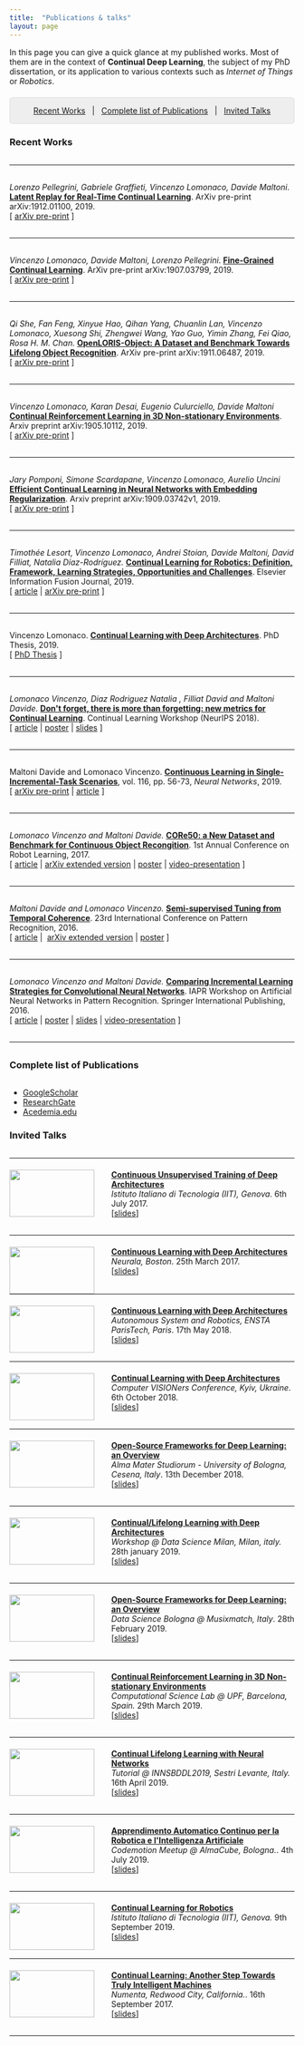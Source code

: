 ```yaml
---
title:  "Publications & talks"
layout: page
---
```

In this page you can give a quick glance at my published works. Most of them are in the context of **Continual Deep Learning**, the subject of my PhD dissertation, or its application to various contexts such as *Internet of Things* or *Robotics*.

<p style="background: rgba(0,0,0,0.06) none repeat scroll 0% 0%; border: 1px solid rgb(222, 222, 222); padding: 1em; border-radius: 5px; text-align: center; margin-top:20px">
<a href="#recent">Recent Works</a> &nbsp; | &nbsp; <a href="#complete">Complete list of Publications</a> &nbsp; | &nbsp; <a href="#talks">Invited Talks</a>
</p>

<h3 id="recent" style="margin-bottom: 30px;">Recent Works</h3>

<hr style="margin-top:30px;margin-bottom:30px;width:100%">

_Lorenzo Pellegrini, Gabriele Graffieti, Vincenzo Lomonaco, Davide Maltoni_. **[Latent Replay for Real-Time Continual Learning](https://arxiv.org/abs/1912.01100)**. ArXiv pre-print arXiv:1912.01100, 2019. <br>
\[&nbsp;[arXiv pre-print](https://arxiv.org/abs/1912.01100) ]<br>

<hr style="margin-top:30px;margin-bottom:30px;width:100%">

_Vincenzo Lomonaco, Davide Maltoni, Lorenzo Pellegrini_. **[Fine-Grained Continual Learning](https://arxiv.org/abs/1907.03799)**. ArXiv pre-print arXiv:1907.03799, 2019. <br>
\[&nbsp;[arXiv pre-print](https://arxiv.org/abs/1907.00182) ]<br>

<hr style="margin-top:30px;margin-bottom:30px;width:100%">

_Qi She, Fan Feng, Xinyue Hao, Qihan Yang, Chuanlin Lan, Vincenzo Lomonaco, Xuesong Shi, Zhengwei Wang, Yao Guo, Yimin Zhang, Fei Qiao, Rosa H. M. Chan._ **[OpenLORIS-Object: A Dataset and Benchmark Towards Lifelong Object Recognition](https://arxiv.org/abs/1911.06487)**. ArXiv pre-print arXiv:1911.06487, 2019. <br>
\[&nbsp;[arXiv pre-print](https://arxiv.org/abs/1911.06487) ]<br>

<hr style="margin-top:30px;margin-bottom:30px;width:100%">

_Vincenzo Lomonaco, Karan Desai, Eugenio Culurciello, Davide Maltoni_ **[Continual Reinforcement Learning in 3D Non-stationary Environments](https://arxiv.org/abs/1905.10112)**. Arxiv preprint arXiv:1905.10112, 2019. <br>
\[&nbsp;[arXiv pre-print](https://arxiv.org/abs/1905.10112) ]<br>

<hr style="margin-top:30px;margin-bottom:30px;width:100%">

_Jary Pomponi, Simone Scardapane, Vincenzo Lomonaco, Aurelio Uncini_ **[Efficient Continual Learning in Neural Networks with Embedding Regularization](https://arxiv.org/abs/1909.03742)**. Arxiv preprint arXiv:1909.03742v1, 2019. <br>
\[&nbsp;[arXiv pre-print](https://arxiv.org/abs/1911.06487) ]<br>

<hr style="margin-top:30px;margin-bottom:30px;width:100%">

_Timothée Lesort, Vincenzo Lomonaco, Andrei Stoian, Davide Maltoni, David Filliat, Natalia Díaz-Rodríguez._ **[Continual Learning for Robotics: Definition, Framework, Learning Strategies, Opportunities and Challenges](https://hal.archives-ouvertes.fr/hal-02381343/)**. Elsevier Information Fusion Journal, 2019. <br>
\[&nbsp;[article](https://doi.org/10.1016/j.inffus.2019.12.004) | [arXiv pre-print](https://arxiv.org/abs/1907.00182) ]<br>

<hr style="margin-top:30px;margin-bottom:30px;width:100%">

Vincenzo Lomonaco. **[Continual Learning with Deep Architectures](http://amsdottorato.unibo.it/9073/1/vincenzo_lomonaco_thesis.pdf)**. PhD Thesis, 2019. <br>
\[&nbsp;[PhD Thesis](http://amsdottorato.unibo.it/9073/1/vincenzo_lomonaco_thesis.pdf) ]<br>

<hr style="margin-top:30px;margin-bottom:30px;width:100%">

_Lomonaco Vincenzo, Diaz Rodriguez Natalia , Filliat David and Maltoni Davide._ **[Don't forget, there is more than forgetting: new metrics for Continual Learning](https://sites.google.com/view/continual2018/submissions)**. Continual Learning Workshop (NeurIPS 2018). <br>
\[&nbsp;[article](https://arxiv.org/pdf/1810.13166) | [poster](https://www.slideshare.net/VincenzoLomonaco/dont-forget-there-is-more-than-forgetting-new-metrics-for-continual-learning) | [slides](https://drive.google.com/open?id=1skMz1vIWniBlpb-ZOshAkTsvIdKNMdWE) \]<br>

<hr style="margin-top:30px;margin-bottom:30px;width:100%">

Maltoni Davide and Lomonaco Vincenzo. **[Continuous Learning in Single-Incremental-Task Scenarios][core50-arxiv]**, vol. 116, pp. 56-73, *Neural Networks*, 2019. <br>
\[&nbsp;[arXiv pre-print](https://arxiv.org/abs/1806.08568) | [article](https://www.sciencedirect.com/science/article/pii/S0893608019300838) \]<br>

<hr style="margin-top:30px;margin-bottom:30px;width:100%">

_Lomonaco Vincenzo and Maltoni Davide._ **[CORe50: a New Dataset and Benchmark for Continuous Object Recongition][core50-arxiv]**. 1st Annual Conference on Robot Learning, 2017. <br>
\[&nbsp;[article][corl2017] | [arXiv extended version][semi-sup-tech] | [poster][corl2017-poster] | [video-presentation][core50-video] \]<br>

<hr style="margin-top:30px;margin-bottom:30px;width:100%">

_Maltoni Davide and Lomonaco Vincenzo._ **[Semi-supervised Tuning from Temporal Coherence][semi-sup-tech]**. 23rd International Conference on Pattern Recognition, 2016. <br>
\[&nbsp;[article][semi-sup] | &nbsp;[arXiv extended version][semi-sup-tech] | [poster][inc-strat-poster]&nbsp;\] <br>

<hr style="margin-top:30px;margin-bottom:30px;width:100%">

_Lomonaco Vincenzo and Maltoni Davide._ **[Comparing Incremental Learning Strategies for Convolutional Neural Networks][inc-strat-paper]**. IAPR Workshop on Artificial Neural Networks in Pattern Recognition. Springer International Publishing, 2016. <br>
\[&nbsp;[article][inc-strat-paper] | [poster][inc-strat-poster] |  [slides][inc-strat-slides] | [video-presentation][inc-strat-video]&nbsp;]<br>

<hr style="margin-top:30px;margin-bottom:30px;width:100%">

<h3 id="complete" style="margin-bottom: 30px;">Complete list of Publications</h3>

* [GoogleScholar][schol]
* [ResearchGate][resgate]
* [Acedemia.edu][academia]

<h3 id="talks" style="margin-bottom: 30px;">Invited Talks</h3>

<hr style="margin-top:30px;margin-bottom:20px;width:100%">

<div>
	<img src ='/{{ site.baseurl }}images/iit_talk.jpg' style="width:150px;height:83px; float:left;margin-right:30px"/>
	<p>
		<strong><a href="https://www.slideshare.net/VincenzoLomonaco/continuous-unsupervised-training-of-deep-architectures">Continuous Unsupervised Training of Deep Architectures</a></strong><br>
		<em>Istituto Italiano di Tecnologia (IIT), Genova</em>.
		6th July 2017.<br> 
		[<a href="https://www.slideshare.net/VincenzoLomonaco/continuous-unsupervised-training-of-deep-architectures">slides</a>]
	</p>
</div>

<hr style="margin-top:30px;margin-bottom:20px;width:100%">

<div>
	<img src ='/{{ site.baseurl }}images/cl_ensta.jpg' style="width:150px;height:83px; float:left;margin-right:30px"/>
	<p>
		<strong><a href="https://www.slideshare.net/VincenzoLomonaco/continuous-learning-with-deep-architectures">Continuous Learning with Deep Architectures</a></strong><br>
		<em>Neurala, Boston</em>.
		25th March 2017.<br> 
		[<a href="https://www.slideshare.net/VincenzoLomonaco/continuous-learning-with-deep-architectures">slides</a>]
	</p>
</div>

<hr style="margin-top:30px;margin-bottom:20px;width:100%">

<div>
	<img src ='/{{ site.baseurl }}images/cl_ensta.jpg' style="width:150px;height:83px; float:left;margin-right:30px"/>
	<p>
		<strong><a href="https://www.slideshare.net/VincenzoLomonaco/continuous-learning-with-deep-architectures">Continuous Learning with Deep Architectures</a></strong><br>
		<em>Autonomous System and Robotics, ENSTA ParisTech, Paris</em>.
		17th May 2018.<br> 
		[<a href="https://www.slideshare.net/VincenzoLomonaco/continuous-learning-with-deep-architectures">slides</a>]
	</p>
</div>

<hr style="margin-top:30px;margin-bottom:20px;width:100%">

<div>
	<img src="http://image.slidesharecdn.com/7dm9g5gerdeg7nt0x1e5-signature-964bd2753428c221a3efd63f5417ac54041fcb2153cdd429a6ed2a5e06d0c548-poli-190107115131/95/continual-learning-with-deep-architectures-workshop-computer-visioners-conference-2018-1-638.jpg?cb=1546862061" style="width:150px;height:83px; float:left;margin-right:30px"/>
	<p>
		<strong><a href="https://www.aibooster.com.ua/cth_speaker/vincenzo-lomonaco/">Continual Learning with Deep Architectures</a></strong><br>
		<em>Computer VISIONers Conference, Kyiv, Ukraine</em>.
		6th October 2018.<br> 
		[<a href="https://www.slideshare.net/VincenzoLomonaco/continuous-learning-with-deep-architectures">slides</a>]
	</p>
</div>

<hr style="margin-top:30px;margin-bottom:20px;width:100%">

<div>
	<img src="https://image.slidesharecdn.com/frameworksfordeeplearning-190107120355/95/opensource-frameworks-for-deep-learning-an-overview-1-638.jpg?cb=1546862795" style="width:150px;height:83px; float:left;margin-right:30px"/>
	<p>
		<strong><a href="https://www.slideshare.net/VincenzoLomonaco/opensource-frameworks-for-deep-learning-an-overview">Open-Source Frameworks for Deep Learning: an Overview</a></strong><br>
		<em>Alma Mater Studiorum - University of Bologna, Cesena, Italy</em>.
		13th December 2018.<br> 
		[<a href="https://www.slideshare.net/VincenzoLomonaco/opensource-frameworks-for-deep-learning-an-overview">slides</a>]
	</p>
</div>

<hr style="margin-top:30px;margin-bottom:20px;width:100%">

<div>
	<img src="https://image.slidesharecdn.com/datasciencemilan-190918164331/95/continuallifelong-learning-with-deep-architectures-1-638.jpg?cb=1568825118" style="width:150px;height:83px; float:left;margin-right:30px"/>
	<p>
		<strong><a href="https://www.slideshare.net/VincenzoLomonaco/continuallifelong-learning-with-deep-architectures">Continual/Lifelong Learning with Deep Architectures</a></strong><br>
		<em>Workshop @ Data Science Milan, Milan, italy.</em>
		28th january 2019.<br> 
		[<a href="https://www.slideshare.net/VincenzoLomonaco/continuallifelong-learning-with-deep-architectures">slides</a>]
	</p>
</div>

<hr style="margin-top:30px;margin-bottom:20px;width:100%">

<div>
	<img src="https://image.slidesharecdn.com/frameworksfordeeplearning-190107120355/95/opensource-frameworks-for-deep-learning-an-overview-1-638.jpg?cb=1546862795" style="width:150px;height:83px; float:left;margin-right:30px"/>
	<p>
		<strong><a href="https://www.slideshare.net/VincenzoLomonaco/opensource-frameworks-for-deep-learning-an-overview">Open-Source Frameworks for Deep Learning: an Overview</a></strong><br>
		<em>Data Science Bologna @ Musixmatch, Italy</em>.
		28th February 2019.<br> 
		[<a href="https://www.slideshare.net/VincenzoLomonaco/opensource-frameworks-for-deep-learning-an-overview">slides</a>]
	</p>
</div>

<hr style="margin-top:30px;margin-bottom:20px;width:100%">

<div>
	<img src="https://image.slidesharecdn.com/continualrl-190918164859/95/continual-reinforcement-learning-in-3d-nonstationary-environments-1-638.jpg?cb=1568825487" style="width:150px;height:83px; float:left;margin-right:30px"/>
	<p>
		<strong><a href="https://www.slideshare.net/VincenzoLomonaco/continual-reinforcement-learning-in-3d-nonstationary-environments">Continual Reinforcement Learning in 3D Non-stationary Environments</a></strong><br>
		<em>Computational Science Lab @ UPF, Barcelona, Spain.</em>
		29th March 2019.<br> 
		[<a href="https://www.slideshare.net/VincenzoLomonaco/continual-reinforcement-learning-in-3d-nonstationary-environments">slides</a>]
	</p>
</div>

<hr style="margin-top:30px;margin-bottom:20px;width:100%">

<div>
	<img src="https://image.slidesharecdn.com/tutorialinns2019full-190918165526/95/tutorial-inns2019-full-1-638.jpg?cb=1568825833" style="width:150px;height:83px; float:left;margin-right:30px"/>
	<p>
		<strong><a href="https://innsbddl2019.org/tutorial/">Continual Lifelong Learning with Neural Networks</a></strong><br>
		<em>Tutorial @ INNSBDDL2019, Sestri Levante, Italy.</em>
		16th April 2019.<br> 
		[<a href="https://www.slideshare.net/VincenzoLomonaco/tutorial-inns2019-full">slides</a>]
	</p>
</div>

<hr style="margin-top:30px;margin-bottom:20px;width:100%">

<div>
	<img src="https://image.slidesharecdn.com/frameworksfordeeplearning-190107120355/95/opensource-frameworks-for-deep-learning-an-overview-1-638.jpg?cb=1546862795" style="width:150px;height:83px; float:left;margin-right:30px"/>
	<p>
		<strong><a href="https://www.aibooster.com.ua/cth_speaker/vincenzo-lomonaco/">Apprendimento Automatico Continuo per la Robotica e l'Intelligenza Artificiale</a></strong><br>
		<em>Codemotion Meetup @ AlmaCube, Bologna.</em>.
		4th July 2019.<br> 
		[<a href="https://www.slideshare.net/VincenzoLomonaco/continuous-learning-with-deep-architectures">slides</a>]
	</p>
</div>

<hr style="margin-top:30px;margin-bottom:20px;width:100%">

<div>
	<img src="https://image.slidesharecdn.com/iittalk11-09-19-190918160752/95/continual-learning-for-robotics-1-638.jpg?cb=1568823302" style="width:150px;height:83px; float:left;margin-right:30px"/>
	<p>
		<strong><a href="https://www.slideshare.net/VincenzoLomonaco/continual-learning-for-robotics">Continual Learning for Robotics</a></strong><br>
		<em>Istituto Italiano di Tecnologia (IIT), Genova.</em>
		9th September 2019.<br> 
		[<a href="https://www.slideshare.net/VincenzoLomonaco/continual-learning-for-robotics">slides</a>]
	</p>
</div>

<hr style="margin-top:30px;margin-bottom:20px;width:100%">

<div>
	<img src="https://image.slidesharecdn.com/numentatalk-190918211350/95/continual-learning-another-step-towards-truly-intelligent-machines-12-638.jpg?cb=1568841390" style="width:150px;height:83px; float:left;margin-right:30px"/>
	<p>
		<strong><a href="https://www.slideshare.net/VincenzoLomonaco/continual-learning-another-step-towards-truly-intelligent-machines">Continual Learning: Another Step Towards Truly Intelligent Machines</a></strong><br>
		<em>Numenta, Redwood City, California.</em>.
		16th September 2017.<br> 
		[<a href="https://www.slideshare.net/VincenzoLomonaco/continual-learning-another-step-towards-truly-intelligent-machines">slides</a>]
	</p>
</div>

<hr style="margin-top:30px;margin-bottom:20px;width:100%">

[core50-arxiv]: https://arxiv.org/abs/1705.03550
[schol]: http://scholar.google.it/citations?user=rQLINtQAAAAJ&hl=it
[resgate]: https://www.researchgate.net/profile/Vincenzo_Lomonaco
[academia]: https://unibo.academia.edu/VLomonaco
[inc-strat-paper]: http://link.springer.com/chapter/10.1007/978-3-319-46182-3_15
[inc-strat-video]: https://www.youtube.com/watch?v=RQr20CQk83Q
[inc-strat-slides]: http://www.slideshare.net/VincenzoLomonaco/comparing-incremental-learning-strategies-for-convolutional-neural-networks
[inc-strat-poster]: http://www.slideshare.net/VincenzoLomonaco/biss2016-poster
[ucbase]: http://database.oxfordjournals.org/content/2014/bau062.full
[semi-sup]: http://ieeexplore.ieee.org/document/7900013/
[semi-sup-tech]: http://arxiv.org/abs/1511.03163
[md-thesis]: http://amslaurea.unibo.it/9095/
[thesis]: http://www.isgroup.unimore.it/wp-content/uploads/tesi/lomonaco_tesi.pdf
[core50-video]: https://www.youtube.com/watch?v=vAGpDx9U9Qk&t=2s
[corl2017]: http://proceedings.mlr.press/v78/lomonaco17a.html
[corl2017-poster]: https://www.slideshare.net/secret/JLW0JMpuKKgo91
[raia]: https://www.researchgate.net/publication/322231029_A_Machine_Learning_Approach_for_Continuous_Development
